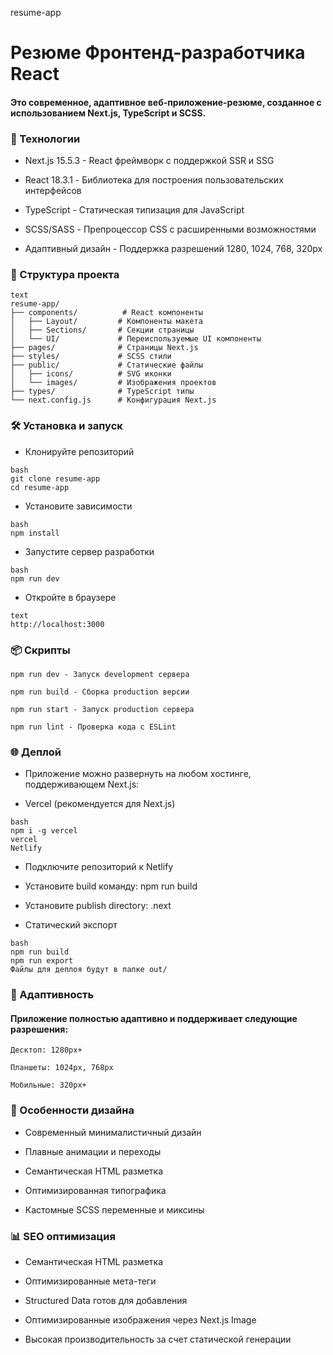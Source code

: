 resume-app
# Резюме Фронтенд-разработчика React
#### Это современное, адаптивное веб-приложение-резюме, созданное с использованием Next.js, TypeScript и SCSS.

### 🚀 Технологии

- Next.js 15.5.3 - React фреймворк с поддержкой SSR и SSG

- React 18.3.1 - Библиотека для построения пользовательских интерфейсов

- TypeScript - Статическая типизация для JavaScript

- SCSS/SASS - Препроцессор CSS с расширенными возможностями

- Адаптивный дизайн - Поддержка разрешений 1280, 1024, 768, 320px


### 📁 Структура проекта
```
text
resume-app/
├── components/          # React компоненты
│   ├── Layout/         # Компоненты макета
│   ├── Sections/       # Секции страницы
│   └── UI/             # Переиспользуемые UI компоненты
├── pages/              # Страницы Next.js
├── styles/             # SCSS стили
├── public/             # Статические файлы
│   ├── icons/          # SVG иконки
│   └── images/         # Изображения проектов
├── types/              # TypeScript типы
└── next.config.js      # Конфигурация Next.js
```

### 🛠 Установка и запуск

- Клонируйте репозиторий

```
bash
git clone resume-app
cd resume-app
```
- Установите зависимости
```
bash
npm install
```
- Запустите сервер разработки
```
bash
npm run dev
```
- Откройте в браузере
```
text
http://localhost:3000
```

### 📦 Скрипты
```
npm run dev - Запуск development сервера

npm run build - Сборка production версии

npm run start - Запуск production сервера

npm run lint - Проверка кода с ESLint
```

### 🌐 Деплой

- Приложение можно развернуть на любом хостинге, поддерживающем Next.js:

- Vercel (рекомендуется для Next.js)
```
bash
npm i -g vercel
vercel
Netlify
```
- Подключите репозиторий к Netlify

- Установите build команду: npm run build

- Установите publish directory: .next

- Статический экспорт
```
bash
npm run build
npm run export
Файлы для деплоя будут в папке out/
```
### 📱 Адаптивность
#### Приложение полностью адаптивно и поддерживает следующие разрешения:
```
Десктоп: 1280px+

Планшеты: 1024px, 768px

Мобильные: 320px+
```

### 🎨 Особенности дизайна
- Современный минималистичный дизайн

- Плавные анимации и переходы

- Семантическая HTML разметка

- Оптимизированная типографика

- Кастомные SCSS переменные и миксины

### 📊 SEO оптимизация
- Семантическая HTML разметка

- Оптимизированные мета-теги

- Structured Data готов для добавления

- Оптимизированные изображения через Next.js Image

- Высокая производительность за счет статической генерации